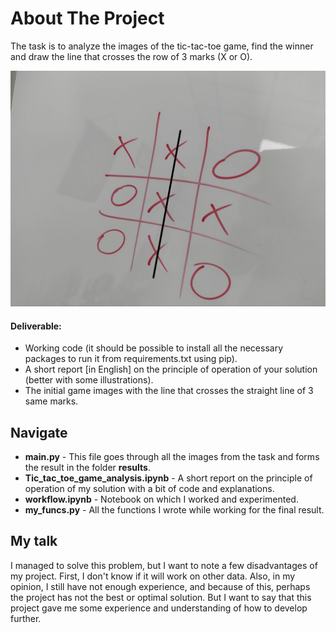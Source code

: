 # About The Project


The task is to analyze the images of the tic-tac-toe game, find the winner and draw the line that crosses the row of 3 marks (X or O). 

![Result instance](./results/tic_07.jpg)

#### Deliverable: 

* Working code (it should be possible to install all the necessary packages to run it from requirements.txt using pip).
* A short report [in English] on the principle of operation of your solution (better with some illustrations).
* The initial game images with the line that crosses the straight line of 3 same marks.

## Navigate

* <b>main.py</b> - This file goes through all the images from the task and forms the result in the folder <b>results</b>.
* <b>Tic_tac_toe_game_analysis.ipynb</b> - A short report on the principle of operation of my solution with a bit of code and explanations.
* <b>workflow.ipynb</b> - Notebook on which I worked and experimented.
* <b>my_funcs.py</b> - All the functions I wrote while working for the final result.


## My talk

I managed to solve this problem, but I want to note a few disadvantages of my project. First, I don't know if it will work on other data. Also, in my opinion, I still have not enough experience, and because of this, perhaps the project has not the best or optimal solution. But I want to say that this project gave me some experience and understanding of how to develop further.
